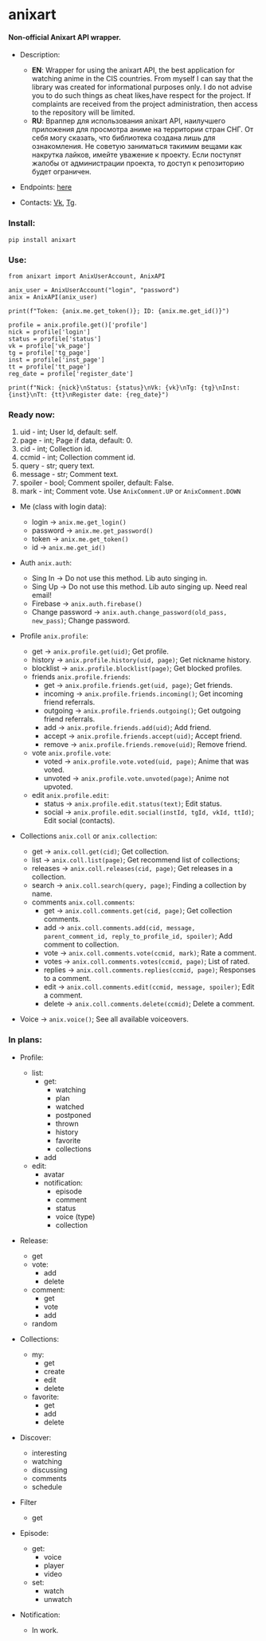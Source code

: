 # anixart
#### Non-official Anixart API wrapper. 
* Description:
	* **EN**: Wrapper for using the anixart API, the best application for watching anime in the CIS countries. From myself I can say that the library was created for informational purposes only. I do not advise you to do such things as cheat likes,have respect for the project. If complaints are received from the project administration, then access to the repository will be limited.
	* **RU**: Враппер для использования anixart API, наилучшего приложения для просмотра аниме на территории стран СНГ.  От себя могу сказать, что библиотека создана лишь для ознакомления. Не советую заниматься такимим вещами как накрутка лайков, имейте уважение к проекту. Если поступят жалобы от администрации проекта, то доступ к репозиторию будет ограничен.


* Endpoints: [here](https://github.com/SantaSpeen/anixart/blob/master/anixart/methods.py)
* Contacts: [Vk](https://vk.com/l.vindeta "Vk"), [Tg](https://t.me/id01234 "Tg").

### Install: 
`pip install anixart`

### Use:

```python3
from anixart import AnixUserAccount, AnixAPI

anix_user = AnixUserAccount("login", "password")
anix = AnixAPI(anix_user)

print(f"Token: {anix.me.get_token()}; ID: {anix.me.get_id()}")

profile = anix.profile.get()['profile']
nick = profile['login']
status = profile['status']
vk = profile['vk_page']
tg = profile['tg_page']
inst = profile['inst_page']
tt = profile['tt_page']
reg_date = profile['register_date']

print(f"Nick: {nick}\nStatus: {status}\nVk: {vk}\nTg: {tg}\nInst: {inst}\nTt: {tt}\nRegister date: {reg_date}")
```

### Ready now:
1. uid - int; User Id, default: self.
2. page - int; Page if data, default: 0.
3. cid - int; Collection id.
4. ccmid - int; Collection comment id.
5. query - str; query text.
6. message - str; Comment text.
7. spoiler - bool; Comment spoiler, default: False.
8. mark - int; Comment vote. Use `AnixComment.UP` or `AnixComment.DOWN`


* Me (class with login data): 
    - login -> `anix.me.get_login()`
    - password -> `anix.me.get_password()`
    - token -> `anix.me.get_token()`
    - id -> `anix.me.get_id()`

* Auth `anix.auth`:
    - Sing In -> Do not use this method. Lib auto singing in.
    - Sing Up -> Do not use this method. Lib auto singing up. Need real email!
    - Firebase -> `anix.auth.firebase()`
    - Change password -> `anix.auth.change_password(old_pass, new_pass)`; Change password.

* Profile `anix.profile`:
    - get -> `anix.profile.get(uid)`; Get profile.
    - history  -> `anix.profile.history(uid, page)`; Get nickname history.
    - blocklist  -> `anix.profile.blocklist(page)`; Get blocked profiles.
    - friends `anix.profile.friends`: 
        * get -> `anix.profile.friends.get(uid, page)`; Get friends.
        * incoming -> `anix.profile.friends.incoming()`; Get incoming friend referrals.
        * outgoing -> `anix.profile.friends.outgoing()`; Get outgoing friend referrals.
        * add -> `anix.profile.friends.add(uid)`; Add friend.
        * accept -> `anix.profile.friends.accept(uid)`; Accept friend.
        * remove -> `anix.profile.friends.remove(uid)`; Remove friend.
    - vote `anix.profile.vote`: 
        * voted -> `anix.profile.vote.voted(uid, page)`; Anime that was voted.
        * unvoted -> `anix.profile.vote.unvoted(page)`; Anime not upvoted.
    - edit `anix.profile.edit`: 
        * status -> `anix.profile.edit.status(text)`; Edit status.
        * social -> `anix.profile.edit.social(instId, tgId, vkId, ttId)`; Edit social (contacts).

* Collections `anix.coll` or `anix.collection`:
    - get -> `anix.coll.get(cid)`; Get collection.
    - list -> `anix.coll.list(page)`; Get recommend list of collections;
    - releases -> `anix.coll.releases(cid, page)`; Get releases in a collection.
    - search -> `anix.coll.search(query, page)`; Finding a collection by name.
    - comments `anix.coll.comments`:
      * get -> `anix.coll.comments.get(cid, page)`; Get collection comments.
      * add -> `anix.coll.comments.add(cid, message, parent_comment_id, reply_to_profile_id, spoiler)`; Add comment to collection.
      * vote -> `anix.coll.comments.vote(ccmid, mark)`; Rate a comment.
      * votes -> `anix.coll.comments.votes(ccmid, page)`; List of rated.
      * replies -> `anix.coll.comments.replies(ccmid, page)`; Responses to a comment.
      * edit -> `anix.coll.comments.edit(ccmid, message, spoiler)`; Edit a comment.
      * delete -> `anix.coll.comments.delete(ccmid)`; Delete a comment.

* Voice -> `anix.voice()`; See all available voiceovers.

### In plans:

* Profile:
	- list:
		* get:
			- watching
			- plan
			- watched
			- postponed
			- thrown
			- history
			- favorite 
			- collections
		* add
	- edit:
		* avatar
		* notification:
			- episode
			- comment
			- status
			- voice (type)
			- collection

* Release:
	- get
	- vote:
		* add
		* delete
	- comment:
		* get 
		* vote
		* add
	- random

* Collections:
	- my:
		* get
		* create
		* edit
		* delete
	- favorite:
		* get
		* add
		* delete

* Discover:
	- interesting
	- watching
	- discussing
	- comments
	- schedule

* Filter
	- get

* Episode:
	- get:
		- voice
		- player
		- video
	- set:
		- watch
		- unwatch

* Notification:
	- In work.
